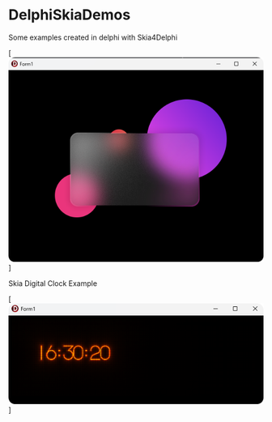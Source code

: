 # DelphiSkiaDemos
 Some examples created in delphi with Skia4Delphi

[![Skia_Blur](SkiaBlurCard/Skia_BlurScreen_Shot.png)]

Skia Digital Clock Example

[![Skia_Blur](SkiaDigitalClock/SkiaDigitalClock.png)]
